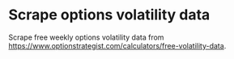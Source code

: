 # Scrape options volatility data
Scrape free weekly options volatility data from https://www.optionstrategist.com/calculators/free-volatility-data.

